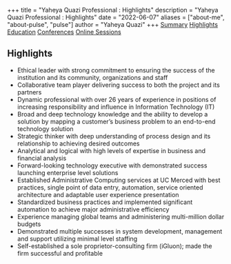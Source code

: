 +++
title = "Yaheya Quazi Professional : Highlights"
description = "Yaheya Quazi Professional : Highlights"
date = "2022-06-07"
aliases = ["about-me", "about-pulse", "pulse"]
author = "Yaheya Quazi"
+++
<a href="/yaheya/" class="btn btn-info" role="button">Summary</a> <a href="/highlights/" class="btn btn-success.disabled" role="button">Highlights</a> <a href="/education/" class="btn btn-warning" role="button">Education</a> <a href="/conferences/" class="btn btn-secondary" role="button">Conferences</a> <a href="/onlinesessions/" class="btn btn-danger" role="button">Online Sessions</a>

## Highlights

* Ethical leader with strong commitment to ensuring the success of the institution and its community, organizations and staff
* Collaborative team player delivering success to both the project and its partners
* Dynamic professional with over 26 years of experience in positions of increasing responsibility and influence in Information Technology (IT)
* Broad and deep technology knowledge and the ability to develop a solution by mapping a customer’s business problem to an end-to-end technology solution
* Strategic thinker with deep understanding of process design and its relationship to achieving desired outcomes
* Analytical and logical with high levels of expertise in business and financial analysis
* Forward-looking technology executive with demonstrated success launching enterprise level solutions
* Established Administrative Computing services at UC Merced with best practices, single point of data entry, automation, service oriented architecture and adaptable user experience presentation
* Standardized business practices and implemented significant automation to achieve major administrative efficiency
* Experience managing global teams and administering multi-million dollar budgets
* Demonstrated multiple successes in system development, management and support utilizing minimal level staffing
* Self-established a sole proprietor-consulting firm (iGluon); made the firm successful and profitable


